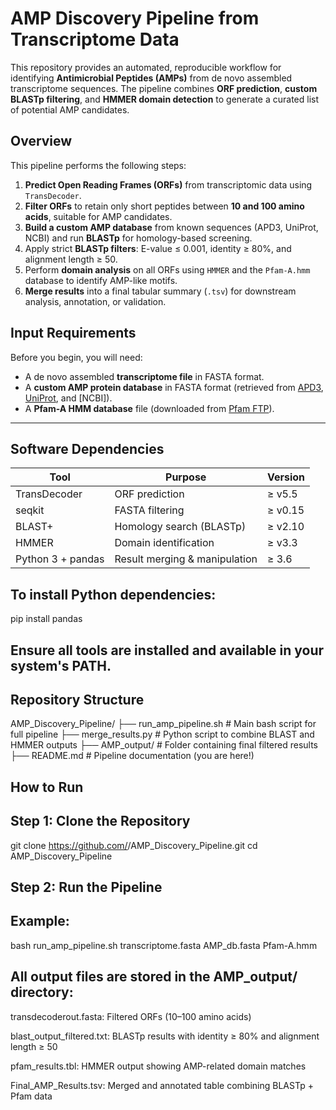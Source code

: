 # AMP Discovery Pipeline from Transcriptome Data

This repository provides an automated, reproducible workflow for identifying **Antimicrobial Peptides (AMPs)** from de novo assembled transcriptome sequences. The pipeline combines **ORF prediction**, **custom BLASTp filtering**, and **HMMER domain detection** to generate a curated list of potential AMP candidates.

## Overview

This pipeline performs the following steps:

1. **Predict Open Reading Frames (ORFs)** from transcriptomic data using `TransDecoder`.
2. **Filter ORFs** to retain only short peptides between **10 and 100 amino acids**, suitable for AMP candidates.
3. **Build a custom AMP database** from known sequences (APD3, UniProt, NCBI) and run **BLASTp** for homology-based screening.
4. Apply strict **BLASTp filters**: E-value ≤ 0.001, identity ≥ 80%, and alignment length ≥ 50.
5. Perform **domain analysis** on all ORFs using `HMMER` and the `Pfam-A.hmm` database to identify AMP-like motifs.
6. **Merge results** into a final tabular summary (`.tsv`) for downstream analysis, annotation, or validation.

## Input Requirements

Before you begin, you will need:

- A de novo assembled **transcriptome file** in FASTA format.
- A **custom AMP protein database** in FASTA format (retrieved from [APD3](https://aps.unmc.edu/), [UniProt](https://www.uniprot.org/), and [NCBI]).
- A **Pfam-A HMM database** file (downloaded from [Pfam FTP](https://ftp.ebi.ac.uk/pub/databases/Pfam/releases/)).

---

## Software Dependencies

| Tool            | Purpose                        | Version |
|------------------|----------------------------------|----------|
| TransDecoder     | ORF prediction                   | ≥ v5.5   |
| seqkit           | FASTA filtering                  | ≥ v0.15  |
| BLAST+           | Homology search (BLASTp)         | ≥ v2.10  |
| HMMER            | Domain identification            | ≥ v3.3   |
| Python 3 + pandas| Result merging & manipulation    | ≥ 3.6    |

## To install Python dependencies:

pip install pandas

## Ensure all tools are installed and available in your system's PATH.

## Repository Structure
AMP_Discovery_Pipeline/
├── run_amp_pipeline.sh        # Main bash script for full pipeline
├── merge_results.py           # Python script to combine BLAST and HMMER outputs
├── AMP_output/                # Folder containing final filtered results
├── README.md                  # Pipeline documentation (you are here!)
## How to Run
## Step 1: Clone the Repository
git clone https://github.com/<your-username>/AMP_Discovery_Pipeline.git
cd AMP_Discovery_Pipeline
## Step 2: Run the Pipeline
## Example:
bash run_amp_pipeline.sh transcriptome.fasta AMP_db.fasta Pfam-A.hmm

## All output files are stored in the AMP_output/ directory:

transdecoderout.fasta: Filtered ORFs (10–100 amino acids)

blast_output_filtered.txt: BLASTp results with identity ≥ 80% and alignment length ≥ 50

pfam_results.tbl: HMMER output showing AMP-related domain matches

Final_AMP_Results.tsv: Merged and annotated table combining BLASTp + Pfam data
